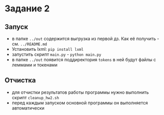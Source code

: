 # Задание 2

## Запуск
- в папке `../out` содержится выгрузка из первой дз. Как её получить - см. `../README.md`
- Установить lxml: `pip install lxml`
- запустить скрипт `main.py` - `python main.py`
- в папке `../out` появится поддиректория `tokens` в ней будут файлы с леммами и токенами


## Отчистка
- для отчистки результатов работы программы нужно выполнить скрипт `cleanup_hw2.sh`
- перед каждым запуском основной программы он выполняется автоматически